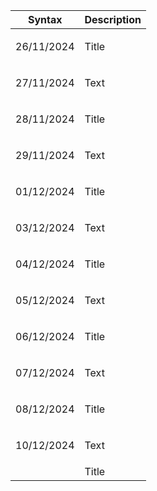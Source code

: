 | Syntax | Description |
| --- | ----------- |
| <p>26/11/2024</p> | Title |
| <p>27/11/2024</p> | Text |
| <p>28/11/2024</p> | Title |
| <p>29/11/2024</p> | Text |
| <p>01/12/2024</p> | Title |
| <p>03/12/2024</p> | Text |
| <p>04/12/2024</p> | Title |
| <p>05/12/2024</p> | Text |
| <p>06/12/2024</p> | Title |
| <p>07/12/2024</p> | Text |
| <p>08/12/2024</p> | Title |
| <p>10/12/2024</p> | Text |
| <p></p> | Title |
